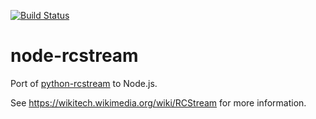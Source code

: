 [![Build Status](https://travis-ci.org/wikimedia/rcstream.svg?branch=master)](https://travis-ci.org/wikimedai/rcstream)
# node-rcstream

Port of [python-rcstream](https://github.com/wikimedia/mediawiki-services-rcstream) to Node.js.

See <https://wikitech.wikimedia.org/wiki/RCStream> for more information.
